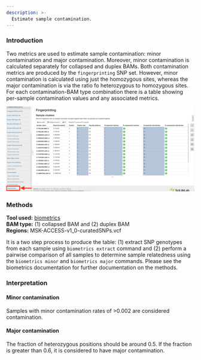 ```yaml
---
description: >-
  Estimate sample contamination.
---
```


### Introduction

Two metrics are used to estimate sample contamination: minor contamination and major contamination. Moreover, minor contamination is calculated separately for collapsed and duplex BAMs. Both contamination metrics are produced by the `fingerprinting` SNP set. However, minor contamination is calculated using just the homozygous sites, whereas the major contamination is via the ratio fo heterozygous to homozygous sites. For each contamination-BAM type combination there is a table showing per-sample contamination values and any associated metrics.

![Example MultiQC report showing fingerprinting results for 20 samples.](../.gitbook/assets/fingerprinting.png)

### Methods
**Tool used:** [biometrics](https://github.com/msk-access/biometrics)<br>
**BAM type:** (1) collapsed BAM and (2) duplex BAM<br>
**Regions:** MSK-ACCESS-v1_0-curatedSNPs.vcf

It is a two step process to produce the table: (1) extract SNP genotypes from each sample using `biometrics extract` command and (2) perform a pairwise comparison of all samples to determine sample relatedness using the `biometrics minor` and `biometrics major` commands. Please see the biometrics documentation for further documentation on the methods.

### Interpretation

#### Minor contamination
Samples with minor contamination rates of >0.002 are considered contamination.

#### Major contamination
The fraction of heterozygous positions should be around 0.5. If the fraction is greater than 0.6, it is considered to have major contamination.
